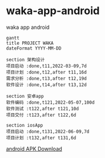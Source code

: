 # waka-app-android
waka app android


```mermaid
gantt
title PROJECT WAKA
dateFormat YYYY-MM-DD

section 架构设计
项目启动 :done,t11,2022-03-09,7d
项目计划 :done,t12,after t11,16d
需求分析 :done,t13,after t12,19d
软件设计 :done,t14,after t13,12d

section 安卓app
软件编码 :done,t121,2022-05-07,100d
软件测试 :t122,after t121,10d
项目交付 :t123,after t122,6d

section iosApp
项目启动 :done,t131,2022-06-09,7d
项目计划 :t132,after t131,6d

```



[android APK Download](https://github.com/robin7603/waka-app-android/raw/main/app/build/outputs/apk/release/app-release.apk )

